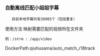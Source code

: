 ### <span data-type="text" style="font-size: 16px;">自動离线匹配小姐姐字幕</span>

       目前本地字幕共有38985个（包括重复）

使用方法
       映射需要匹配的视频所在文件夹

	例：/strm : /app/video

DockerPath:qiuhusama/auto_match_r18track
